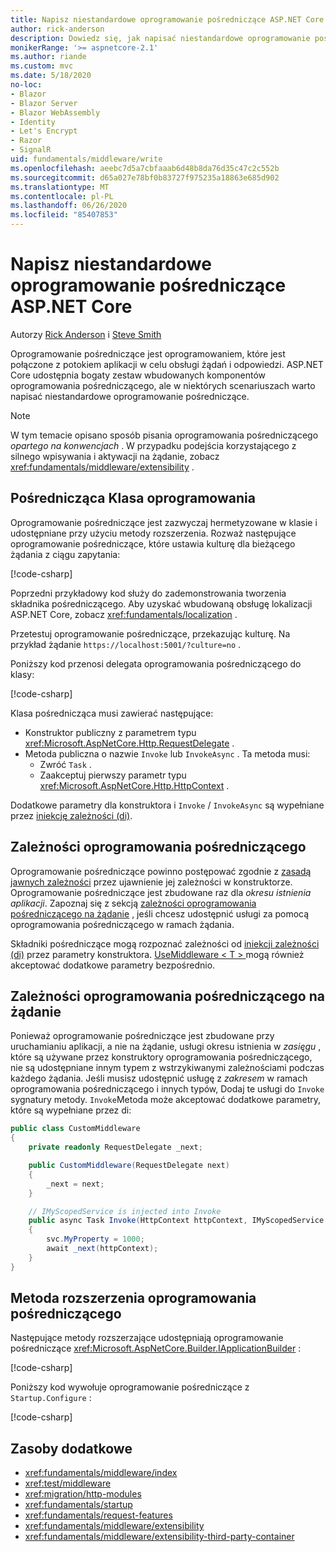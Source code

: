 ```yaml
---
title: Napisz niestandardowe oprogramowanie pośredniczące ASP.NET Core
author: rick-anderson
description: Dowiedz się, jak napisać niestandardowe oprogramowanie pośredniczące ASP.NET Core.
monikerRange: '>= aspnetcore-2.1'
ms.author: riande
ms.custom: mvc
ms.date: 5/18/2020
no-loc:
- Blazor
- Blazor Server
- Blazor WebAssembly
- Identity
- Let's Encrypt
- Razor
- SignalR
uid: fundamentals/middleware/write
ms.openlocfilehash: aeebc7d5a7cbfaaab6d48b8da76d35c47c2c552b
ms.sourcegitcommit: d65a027e78bf0b83727f975235a18863e685d902
ms.translationtype: MT
ms.contentlocale: pl-PL
ms.lasthandoff: 06/26/2020
ms.locfileid: "85407853"
---
```

# <a name="write-custom-aspnet-core-middleware"></a>Napisz niestandardowe oprogramowanie pośredniczące ASP.NET Core

Autorzy [Rick Anderson](https://twitter.com/RickAndMSFT) i [Steve Smith](https://ardalis.com/)

Oprogramowanie pośredniczące jest oprogramowaniem, które jest połączone z potokiem aplikacji w celu obsługi żądań i odpowiedzi. ASP.NET Core udostępnia bogaty zestaw wbudowanych komponentów oprogramowania pośredniczącego, ale w niektórych scenariuszach warto napisać niestandardowe oprogramowanie pośredniczące.

> [!NOTE]
> W tym temacie opisano sposób pisania oprogramowania pośredniczącego *opartego na konwencjach* . W przypadku podejścia korzystającego z silnego wpisywania i aktywacji na żądanie, zobacz <xref:fundamentals/middleware/extensibility> .

## <a name="middleware-class"></a>Pośrednicząca Klasa oprogramowania

Oprogramowanie pośredniczące jest zazwyczaj hermetyzowane w klasie i udostępniane przy użyciu metody rozszerzenia. Rozważ następujące oprogramowanie pośredniczące, które ustawia kulturę dla bieżącego żądania z ciągu zapytania:

[!code-csharp[](write/snapshot/StartupCulture.cs)]

Poprzedni przykładowy kod służy do zademonstrowania tworzenia składnika pośredniczącego. Aby uzyskać wbudowaną obsługę lokalizacji ASP.NET Core, zobacz <xref:fundamentals/localization> .

Przetestuj oprogramowanie pośredniczące, przekazując kulturę. Na przykład żądanie `https://localhost:5001/?culture=no` .

Poniższy kod przenosi delegata oprogramowania pośredniczącego do klasy:

[!code-csharp[](write/snapshot/RequestCultureMiddleware.cs)]

Klasa pośrednicząca musi zawierać następujące:

* Konstruktor publiczny z parametrem typu <xref:Microsoft.AspNetCore.Http.RequestDelegate> .
* Metoda publiczna o nazwie `Invoke` lub `InvokeAsync` . Ta metoda musi:
  * Zwróć `Task` .
  * Zaakceptuj pierwszy parametr typu <xref:Microsoft.AspNetCore.Http.HttpContext> .
  
Dodatkowe parametry dla konstruktora i `Invoke` / `InvokeAsync` są wypełniane przez [iniekcję zależności (di)](xref:fundamentals/dependency-injection).

## <a name="middleware-dependencies"></a>Zależności oprogramowania pośredniczącego

Oprogramowanie pośredniczące powinno postępować zgodnie z [zasadą jawnych zależności](/dotnet/standard/modern-web-apps-azure-architecture/architectural-principles#explicit-dependencies) przez ujawnienie jej zależności w konstruktorze. Oprogramowanie pośredniczące jest zbudowane raz dla *okresu istnienia aplikacji*. Zapoznaj się z sekcją [zależności oprogramowania pośredniczącego na żądanie](#per-request-middleware-dependencies) , jeśli chcesz udostępnić usługi za pomocą oprogramowania pośredniczącego w ramach żądania.

Składniki pośredniczące mogą rozpoznać zależności od [iniekcji zależności (di)](xref:fundamentals/dependency-injection) przez parametry konstruktora. [UseMiddleware &lt; T &gt; ](/dotnet/api/microsoft.aspnetcore.builder.usemiddlewareextensions.usemiddleware#Microsoft_AspNetCore_Builder_UseMiddlewareExtensions_UseMiddleware_Microsoft_AspNetCore_Builder_IApplicationBuilder_System_Type_System_Object___) mogą również akceptować dodatkowe parametry bezpośrednio.

## <a name="per-request-middleware-dependencies"></a>Zależności oprogramowania pośredniczącego na żądanie

Ponieważ oprogramowanie pośredniczące jest zbudowane przy uruchamianiu aplikacji, a nie na żądanie, usługi okresu istnienia w *zasięgu* , które są używane przez konstruktory oprogramowania pośredniczącego, nie są udostępniane innym typem z wstrzykiwanymi zależnościami podczas każdego żądania. Jeśli musisz udostępnić usługę z *zakresem* w ramach oprogramowania pośredniczącego i innych typów, Dodaj te usługi do `Invoke` sygnatury metody. `Invoke`Metoda może akceptować dodatkowe parametry, które są wypełniane przez di:

```csharp
public class CustomMiddleware
{
    private readonly RequestDelegate _next;

    public CustomMiddleware(RequestDelegate next)
    {
        _next = next;
    }

    // IMyScopedService is injected into Invoke
    public async Task Invoke(HttpContext httpContext, IMyScopedService svc)
    {
        svc.MyProperty = 1000;
        await _next(httpContext);
    }
}
```

## <a name="middleware-extension-method"></a>Metoda rozszerzenia oprogramowania pośredniczącego

Następujące metody rozszerzające udostępniają oprogramowanie pośredniczące <xref:Microsoft.AspNetCore.Builder.IApplicationBuilder> :

[!code-csharp[](write/snapshot/RequestCultureMiddlewareExtensions.cs)]

Poniższy kod wywołuje oprogramowanie pośredniczące z `Startup.Configure` :

[!code-csharp[](write/snapshot/Startup.cs?highlight=5)]

## <a name="additional-resources"></a>Zasoby dodatkowe

* <xref:fundamentals/middleware/index>
* <xref:test/middleware>
* <xref:migration/http-modules>
* <xref:fundamentals/startup>
* <xref:fundamentals/request-features>
* <xref:fundamentals/middleware/extensibility>
* <xref:fundamentals/middleware/extensibility-third-party-container>
